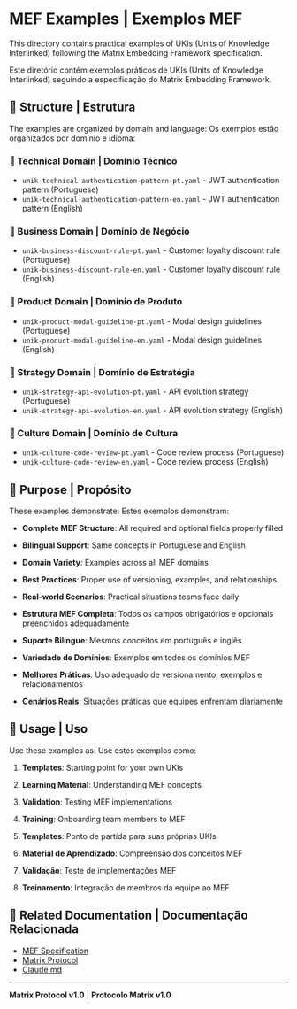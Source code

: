 # MEF Examples | Exemplos MEF

This directory contains practical examples of UKIs (Units of Knowledge Interlinked) following the Matrix Embedding Framework specification.

Este diretório contém exemplos práticos de UKIs (Units of Knowledge Interlinked) seguindo a especificação do Matrix Embedding Framework.

## 📁 Structure | Estrutura

The examples are organized by domain and language:
Os exemplos estão organizados por domínio e idioma:

### 🔧 Technical Domain | Domínio Técnico
- `unik-technical-authentication-pattern-pt.yaml` - JWT authentication pattern (Portuguese)
- `unik-technical-authentication-pattern-en.yaml` - JWT authentication pattern (English)

### 💼 Business Domain | Domínio de Negócio
- `unik-business-discount-rule-pt.yaml` - Customer loyalty discount rule (Portuguese)
- `unik-business-discount-rule-en.yaml` - Customer loyalty discount rule (English)

### 🎨 Product Domain | Domínio de Produto
- `unik-product-modal-guideline-pt.yaml` - Modal design guidelines (Portuguese)
- `unik-product-modal-guideline-en.yaml` - Modal design guidelines (English)

### 🎯 Strategy Domain | Domínio de Estratégia
- `unik-strategy-api-evolution-pt.yaml` - API evolution strategy (Portuguese)
- `unik-strategy-api-evolution-en.yaml` - API evolution strategy (English)

### 🤝 Culture Domain | Domínio de Cultura
- `unik-culture-code-review-pt.yaml` - Code review process (Portuguese)
- `unik-culture-code-review-en.yaml` - Code review process (English)

## 🎯 Purpose | Propósito

These examples demonstrate:
Estes exemplos demonstram:

- **Complete MEF Structure**: All required and optional fields properly filled
- **Bilingual Support**: Same concepts in Portuguese and English
- **Domain Variety**: Examples across all MEF domains
- **Best Practices**: Proper use of versioning, examples, and relationships
- **Real-world Scenarios**: Practical situations teams face daily

- **Estrutura MEF Completa**: Todos os campos obrigatórios e opcionais preenchidos adequadamente
- **Suporte Bilíngue**: Mesmos conceitos em português e inglês
- **Variedade de Domínios**: Exemplos em todos os domínios MEF
- **Melhores Práticas**: Uso adequado de versionamento, exemplos e relacionamentos
- **Cenários Reais**: Situações práticas que equipes enfrentam diariamente

## 🚀 Usage | Uso

Use these examples as:
Use estes exemplos como:

1. **Templates**: Starting point for your own UKIs
2. **Learning Material**: Understanding MEF concepts
3. **Validation**: Testing MEF implementations
4. **Training**: Onboarding team members to MEF

1. **Templates**: Ponto de partida para suas próprias UKIs
2. **Material de Aprendizado**: Compreensão dos conceitos MEF
3. **Validação**: Teste de implementações MEF
4. **Treinamento**: Integração de membros da equipe ao MEF

## 🔗 Related Documentation | Documentação Relacionada

- [MEF Specification](../MEF_MATRIX_EMBEDDING_FRAMEWORK.md)
- [Matrix Protocol](../MATRIX_PROTOCOL.md)
- [Claude.md](../CLAUDE.md)

---

**Matrix Protocol v1.0** | **Protocolo Matrix v1.0**